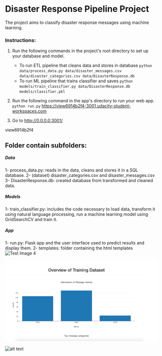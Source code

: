 # Disaster Response Pipeline Project

The project aims to classify disaster response messages using machine learning.



### Instructions:
1. Run the following commands in the project's root directory to set up your database and model.

    - To run ETL pipeline that cleans data and stores in database
        `python data/process_data.py data/disaster_messages.csv data/disaster_categories.csv data/DisasterResponse.db`
    - To run ML pipeline that trains classifier and saves
        `python models/train_classifier.py data/DisasterResponse.db models/classifier.pkl`

2. Run the following command in the app's directory to run your web app.
    `python run.py`
https://view6914b2f4-3001.udacity-student-workspaces.com
3. Go to http://0.0.0.0:3001/

view6914b2f4



##  Folder contain subfolders: 

##### Data
1- process_data.py: reads in the data, cleans and stores it in a SQL database. 
2- (dataset) disaster_categories.csv and disaster_messages.csv 
3- DisasterResponse.db: created database from transformed and cleaned data.
##### Models
1- train_classifier.py: includes the code necessary to load data, transform it using natural language processing, run a machine learning model using GridSearchCV and train it. 
##### App
1- run.py: Flask app and the user interface used to predict results and display them.
2- templates: folder containing the html templates
![Test Image 4](https://github.com/feddah/Udacity-data-scientist-nano-degree-/tree/master/Projects/Project%20%235%20Disaster%20Response%20Pipeline/img2.png)

![Test Image 4](img1.png)


![alt text](https://github.com/feddah/Udacity-data-scientist-nano-degree-/tree/master/Projects/Project%20%235%20Disaster%20Response%20Pipeline/img1.png)
